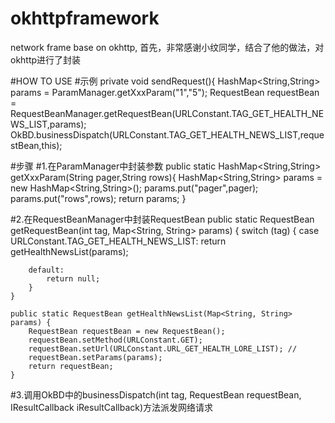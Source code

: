 # okhttpframework
network frame base on okhttp,
首先，非常感谢小纹同学，结合了他的做法，对okhttp进行了封装

#HOW TO USE
#示例
    private void sendRequest(){
        HashMap<String,String> params = ParamManager.getXxxParam("1","5");
        RequestBean requestBean = RequestBeanManager.getRequestBean(URLConstant.TAG_GET_HEALTH_NEWS_LIST,params);
        OkBD.businessDispatch(URLConstant.TAG_GET_HEALTH_NEWS_LIST,requestBean,this);


#步骤
#1.在ParamManager中封装参数
    public static HashMap<String,String> getXxxParam(String pager,String rows){
        HashMap<String,String> params = new HashMap<String,String>();
        params.put("pager",pager);
        params.put("rows",rows);
        return params;
    }

#2.在RequestBeanManager中封装RequestBean
	public static RequestBean getRequestBean(int tag, Map<String, String> params) {
		switch (tag) {
			case URLConstant.TAG_GET_HEALTH_NEWS_LIST:
				return getHealthNewsList(params);

		default:
			return null;
		}
	}

	public static RequestBean getHealthNewsList(Map<String, String> params) {
		RequestBean requestBean = new RequestBean();
		requestBean.setMethod(URLConstant.GET);
		requestBean.setUrl(URLConstant.URL_GET_HEALTH_LORE_LIST); //
		requestBean.setParams(params);
		return requestBean;
	}

#3.调用OkBD中的businessDispatch(int tag, RequestBean requestBean, IResultCallback iResultCallback)方法派发网络请求

